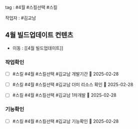 
tag : #4월  #스킬선택    #스킬 

작업자 : #김교남  

## 4월 빌드업데이트 컨텐츠
- 이동 : [[4월 빌드업데이트]]



### 작업확인
- [ ] #스킬  #4월  #스킬선택   #김교남  개발기간 📅 2025-02-28
- [ ] #스킬  #4월  #스킬선택   #김교남  더미 리소스 확인 📅 2025-02-28
- [ ] #스킬  #4월  #스킬선택   #김교남  1차개발  📅 2025-02-28


### 기능확인
- [ ] #스킬  #4월  #스킬선택    #김교남  기능확인  📅 2025-02-28